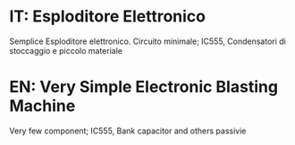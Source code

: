 # IT: Esploditore Elettronico
Semplice Esploditore elettronico.
Circuito minimale; IC555, Condensatori di stoccaggio e piccolo materiale 

# EN: Very Simple Electronic Blasting Machine
Very few component; IC555, Bank capacitor and others passivie 
